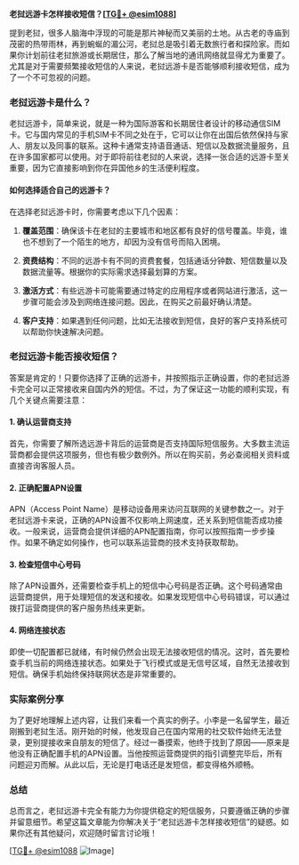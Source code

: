 **老挝远游卡怎样接收短信？[[TG💪+ @esim1088](https://t.me/s/esim1088)]**

提到老挝，很多人脑海中浮现的可能是那片神秘而又美丽的土地。从古老的寺庙到茂密的热带雨林，再到蜿蜒的湄公河，老挝总是吸引着无数旅行者和探险家。而如果你计划前往老挝旅游或长期居住，那么了解当地的通讯网络就显得尤为重要了。尤其是对于需要频繁接收短信的人来说，老挝远游卡是否能够顺利接收短信，成为了一个不可忽视的问题。

### 老挝远游卡是什么？

老挝远游卡，简单来说，就是一种为国际游客和长期居住者设计的移动通信SIM卡。它与国内常见的手机SIM卡不同之处在于，它可以让你在出国后依然保持与家人、朋友以及同事的联系。这种卡通常支持语音通话、短信以及数据流量服务，且在许多国家都可以使用。对于即将前往老挝的人来说，选择一张合适的远游卡至关重要，因为它直接影响到你在异国他乡的生活便利程度。

#### 如何选择适合自己的远游卡？

在选择老挝远游卡时，你需要考虑以下几个因素：

1. **覆盖范围**：确保该卡在老挝的主要城市和地区都有良好的信号覆盖。毕竟，谁也不想到了一个陌生的地方，却因为没有信号而陷入困境。
   
2. **资费结构**：不同的远游卡有不同的资费套餐，包括通话分钟数、短信数量以及数据流量等。根据你的实际需求选择最划算的方案。

3. **激活方式**：有些远游卡可能需要通过特定的应用程序或者网站进行激活，这一步骤可能会涉及到网络连接问题。因此，在购买之前最好确认清楚。

4. **客户支持**：如果遇到任何问题，比如无法接收到短信，良好的客户支持系统可以帮助你快速解决问题。

### 老挝远游卡能否接收短信？

答案是肯定的！只要你选择了正确的远游卡，并按照指示正确设置，你的老挝远游卡完全可以正常接收来自国内外的短信。不过，为了保证这一功能的顺利实现，有几个关键点需要注意：

#### 1. 确认运营商支持

首先，你需要了解所选远游卡背后的运营商是否支持国际短信服务。大多数主流运营商都会提供这项服务，但也有极少数例外。所以在购买前，务必查阅相关资料或直接咨询客服人员。

#### 2. 正确配置APN设置

APN（Access Point Name）是移动设备用来访问互联网的关键参数之一。对于老挝远游卡来说，正确的APN设置不仅影响上网速度，还关系到短信能否成功接收。一般来说，运营商会提供详细的APN配置指南，你可以按照指南一步步操作。如果不确定如何操作，也可以联系运营商的技术支持获取帮助。

#### 3. 检查短信中心号码

除了APN设置外，还需要检查手机上的短信中心号码是否正确。这个号码通常由运营商提供，用于处理短信的发送和接收。如果发现短信中心号码错误，可以通过拨打运营商提供的客户服务热线来更新。

#### 4. 网络连接状态

即使一切配置都已就绪，有时候仍然会出现无法接收短信的情况。这时，首先要检查手机当前的网络连接状态。如果处于飞行模式或是无信号区域，自然无法接收到短信。确保手机始终保持联网状态是非常重要的。

### 实际案例分享

为了更好地理解上述内容，让我们来看一个真实的例子。小李是一名留学生，最近刚搬到老挝生活。刚开始的时候，他发现自己在国内常用的社交软件始终无法登录，更别提接收来自朋友的短信了。经过一番摸索，他终于找到了原因——原来是他没有正确配置手机的APN设置。当他按照运营商提供的指引调整完毕后，所有问题迎刃而解。从此以后，无论是打电话还是发短信，都变得格外顺畅。

### 总结

总而言之，老挝远游卡完全有能力为你提供稳定的短信服务，只要遵循正确的步骤并留意细节。希望这篇文章能为你解决关于“老挝远游卡怎样接收短信”的疑惑。如果你还有其他疑问，欢迎随时留言讨论哦！

[[TG💪+ @esim1088](https://t.me/s/esim1088) ![Image](https://i.postimg.cc/4NQfJmqS/Snipaste-2025-05-13-00-14-12.png)]